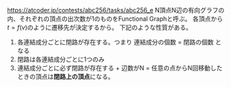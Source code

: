 
https://atcoder.jp/contests/abc256/tasks/abc256_e
N頂点N辺の有向グラフの内、それぞれの頂点の出次数が1のものをFunctional Graphと呼ぶ。
各頂点から$t = f(v)$のように遷移先が決定するから。
下記のような性質がある。
1. 各連結成分ごとに閉路が存在する。つまり 連結成分の個数 = 閉路の個数 となる
2. 閉路は各連結成分ごとに1つのみ
3. 連結成分ごとに必ず閉路が存在する + 辺数がN = 任意の点からN回移動したときの頂点は**閉路上の頂点**になる。